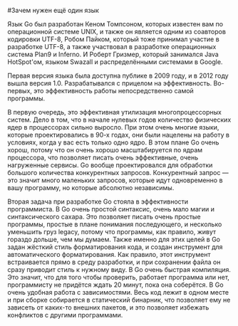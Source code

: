 #Зачем нужен ещё один язык

Язык Go был разработан Кеном Томпсоном, которых известен вам по операционной системе UNIX, и также он является одним из 
соавторов кодировки UTF-8, Робом Пайком, который тоже принимал участие в разработке UTF-8, а также участвовал в 
разработке операционных система Plan9 и Inferno. И Роберт Гризмер, который занимался Java HotSpot'ом, языком Swazall
и распределёнными системами в Google. 

Первая версия языка была доступна публике в 2009 году, и в 2012 году вышла версия 1.0. Разрабатывался с прицелом
на эффективность. Во-первых, это эффективность работы непосредственно самой программы. 

В первую очередь, это эффективная утилизация многопроцессорных систем. Дело в том, что в начале нулевых годов 
количество физических ядер в процессорах сильно выросло. При этом очень многие языки, которые проектировались в 90-х
годах, они были нацелены на работу в условиях, когда у вас есть только одно ядро. В этом плане Go очень хорош, потому
что он очень хорошо масштабируется по ядрам процессора, что позволяет писать очень эффективные, очень нагруженные 
сервисы. Go вообще проектировался для обработки большого количества конкурентных запросов. 
Конкурентный запрос — это значит много маленьких запросов, которые идут одновременно в вашу программу, но которые 
абсолютно независимы. 

Вторая задача при разработке Go стояла в эффективности программиста. В Go очень простой 
синтаксис, очень мало магии и синтаксического сахара. Это позволяет писать очень простые программы, простые в плане 
понимания последующего, и несколько уменьшить груз legacy, потому что программы, как правило, живут гораздо дольше, 
чем мы думаем. Также именно для этих целей в Go задан жёсткий стиль форматирования кода, и создан инструмент для 
автоматического форматирования. Как правило, этот инструмент встраивается прямо в среду разработки, и при сохранении файла
он сразу приводит стиль к нужному виду. В Go очень быстрая компиляция. Это значит, что для того чтобы проверить, 
работает программа или нет, программисту не придётся ждать 20 минут, пока она соберётся. В Go очень удобная работа с
зависимостями. Весь код лежит в одном месте и при сборке собирается в статический бинарник, что позволяет ему не 
зависеть от каких-то внешних пакетов, и это позволяет избежать конфликтов с другими программами.